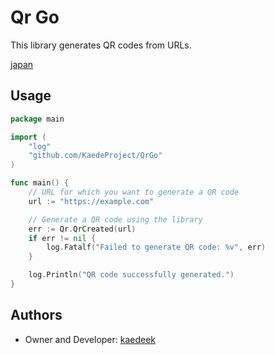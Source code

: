 # Qr Go

This library generates QR codes from URLs.

[japan](README.md)

## Usage
```Go
package main

import (
    "log"
    "github.com/KaedeProject/QrGo"
)

func main() {
    // URL for which you want to generate a QR code
    url := "https://example.com"

    // Generate a QR code using the library
    err := Qr.QrCreated(url)
    if err != nil {
        log.Fatalf("Failed to generate QR code: %v", err)
    }

    log.Println("QR code successfully generated.")
}

```

## Authors
- Owner and Developer: [kaedeek](https://github.com/kaedeek)